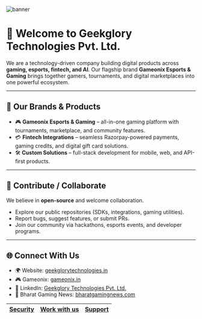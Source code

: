 ![banner](https://play-lh.googleusercontent.com/ecBzXc4PwdkBuH-7EIquOROEpYQVGxOAcNRLgFNiO2ZDcLFgHp0juGdv3Cc1FjKaqAo=w3840-h2160-rw)

# 👋 Welcome to Geekglory Technologies Pvt. Ltd.

We are a technology-driven company building digital products across **gaming, esports, fintech, and AI**.
Our flagship brand **Gameonix Esports & Gaming** brings together gamers, tournaments, and digital marketplaces into one powerful ecosystem.

---

## 🚀 Our Brands & Products

* 🎮 **Gameonix Esports & Gaming** – all-in-one gaming platform with tournaments, marketplace, and community features.
* 💳 **Fintech Integrations** – seamless Razorpay-powered payments, gaming credits, and digital gift card solutions.
* 🛠️ **Custom Solutions** – full-stack development for mobile, web, and API-first products.

---

## 🤝 Contribute / Collaborate

We believe in **open-source** and welcome collaboration.

* Explore our public repositories (SDKs, integrations, gaming utilities).
* Report bugs, suggest features, or submit PRs.
* Join our community via hackathons, esports events, and developer programs.

---

## 🌐 Connect With Us

* 🌍 Website: [geekglorytechnologies.in](https://geekglorytechnologies.in)
* 🎮 Gameonix: [gameonix.in](https://gameonix.in)
* 💼 LinkedIn: [Geekglory Technologies Pvt. Ltd.](https://linkedin.com/company/geekglory-technologies)
* 📣 Bharat Gaming News: [bharatgamingnews.com](https://bharatgamingnews.com)

[Security]()|[Work with us]()|[Support]()
---|---|---
